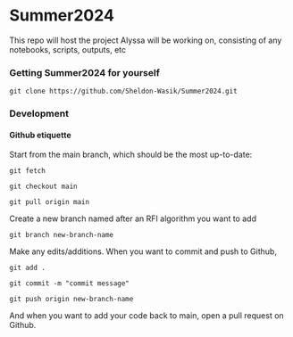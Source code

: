 # Summer2024
This repo will host the project Alyssa will be working on, consisting of any notebooks, scripts, outputs, etc

### Getting Summer2024 for yourself


`git clone https://github.com/Sheldon-Wasik/Summer2024.git`


### Development

#### Github etiquette

Start from the main branch, which should be the most up-to-date:

`git fetch`

`git checkout main`

`git pull origin main`

Create a new branch named after an RFI algorithm you want to add

`git branch new-branch-name`

Make any edits/additions. When you want to commit and push to Github,

`git add .`

`git commit -m "commit message"`

`git push origin new-branch-name`

And when you want to add your code back to main, open a pull request on Github.


